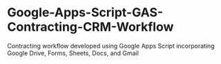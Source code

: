 # Google-Apps-Script-GAS-Contracting-CRM-Workflow
Contracting workflow developed using Google Apps Script incorporating Google Drive, Forms, Sheets, Docs, and Gmail 
